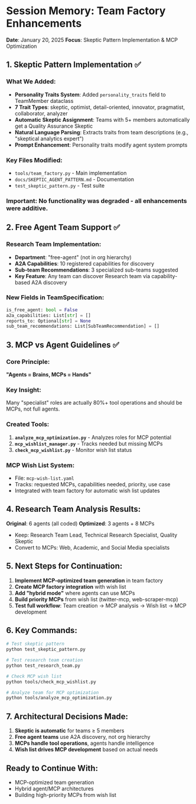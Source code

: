 # Session Memory: Team Factory Enhancements
**Date**: January 20, 2025
**Focus**: Skeptic Pattern Implementation & MCP Optimization

## 1. Skeptic Pattern Implementation ✅

### What We Added:
- **Personality Traits System**: Added `personality_traits` field to TeamMember dataclass
- **7 Trait Types**: skeptic, optimist, detail-oriented, innovator, pragmatist, collaborator, analyzer
- **Automatic Skeptic Assignment**: Teams with 5+ members automatically get a Quality Assurance Skeptic
- **Natural Language Parsing**: Extracts traits from team descriptions (e.g., "skeptical analytics expert")
- **Prompt Enhancement**: Personality traits modify agent system prompts

### Key Files Modified:
- `tools/team_factory.py` - Main implementation
- `docs/SKEPTIC_AGENT_PATTERN.md` - Documentation
- `test_skeptic_pattern.py` - Test suite

### Important: No functionality was degraded - all enhancements were additive.

## 2. Free Agent Team Support ✅

### Research Team Implementation:
- **Department**: "free-agent" (not in org hierarchy)
- **A2A Capabilities**: 10 registered capabilities for discovery
- **Sub-team Recommendations**: 3 specialized sub-teams suggested
- **Key Feature**: Any team can discover Research team via capability-based A2A discovery

### New Fields in TeamSpecification:
```python
is_free_agent: bool = False
a2a_capabilities: List[str] = []
reports_to: Optional[str] = None
sub_team_recommendations: List[SubTeamRecommendation] = []
```

## 3. MCP vs Agent Guidelines ✅

### Core Principle:
**"Agents = Brains, MCPs = Hands"**

### Key Insight:
Many "specialist" roles are actually 80%+ tool operations and should be MCPs, not full agents.

### Created Tools:
1. **`analyze_mcp_optimization.py`** - Analyzes roles for MCP potential
2. **`mcp_wishlist_manager.py`** - Tracks needed but missing MCPs
3. **`check_mcp_wishlist.py`** - Monitor wish list status

### MCP Wish List System:
- File: `mcp-wish-list.yaml`
- Tracks: requested MCPs, capabilities needed, priority, use case
- Integrated with team factory for automatic wish list updates

## 4. Research Team Analysis Results:

**Original**: 6 agents (all coded)
**Optimized**: 3 agents + 8 MCPs
- Keep: Research Team Lead, Technical Research Specialist, Quality Skeptic
- Convert to MCPs: Web, Academic, and Social Media specialists

## 5. Next Steps for Continuation:

1. **Implement MCP-optimized team generation** in team factory
2. **Create MCP factory integration** with wish list
3. **Add "hybrid mode"** where agents can use MCPs
4. **Build priority MCPs** from wish list (twitter-mcp, web-scraper-mcp)
5. **Test full workflow**: Team creation → MCP analysis → Wish list → MCP development

## 6. Key Commands:

```bash
# Test skeptic pattern
python test_skeptic_pattern.py

# Test research team creation
python test_research_team.py

# Check MCP wish list
python tools/check_mcp_wishlist.py

# Analyze team for MCP optimization
python tools/analyze_mcp_optimization.py
```

## 7. Architectural Decisions Made:

1. **Skeptic is automatic** for teams ≥ 5 members
2. **Free agent teams** use A2A discovery, not org hierarchy
3. **MCPs handle tool operations**, agents handle intelligence
4. **Wish list drives MCP development** based on actual needs

## Ready to Continue With:
- MCP-optimized team generation
- Hybrid agent/MCP architectures
- Building high-priority MCPs from wish list
